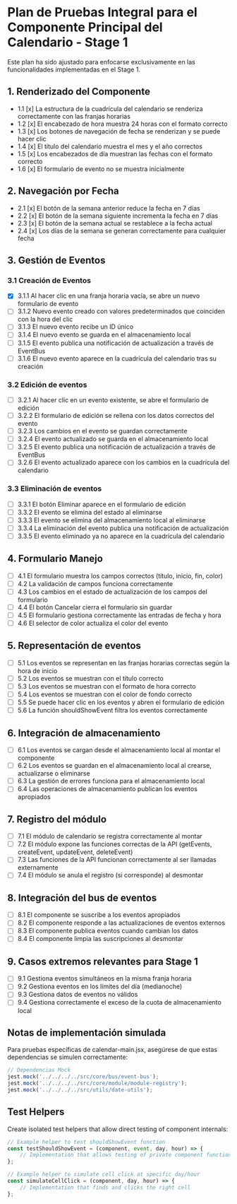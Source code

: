 # Plan de Pruebas Integral para el Componente Principal del Calendario - Stage 1

Este plan ha sido ajustado para enfocarse exclusivamente en las funcionalidades implementadas en el Stage 1.

## 1. Renderizado del Componente

- 1.1 [x] La estructura de la cuadrícula del calendario se renderiza correctamente con las franjas horarias
- 1.2 [x] El encabezado de hora muestra 24 horas con el formato correcto
- 1.3 [x] Los botones de navegación de fecha se renderizan y se puede hacer clic
- 1.4 [x] El título del calendario muestra el mes y el año correctos
- 1.5 [x] Los encabezados de día muestran las fechas con el formato correcto
- 1.6 [x] El formulario de evento no se muestra inicialmente

## 2. Navegación por Fecha

- 2.1 [x] El botón de la semana anterior reduce la fecha en 7 días
- 2.2 [x] El botón de la semana siguiente incrementa la fecha en 7 días
- 2.3 [x] El botón de la semana actual se restablece a la fecha actual
- 2.4 [x] Los días de la semana se generan correctamente para cualquier fecha

## 3. Gestión de Eventos

### 3.1 Creación de Eventos

- [x] 3.1.1 Al hacer clic en una franja horaria vacía, se abre un nuevo formulario de evento
- [ ] 3.1.2 Nuevo evento creado con valores predeterminados que coinciden con la hora del clic
- [ ] 3.1.3 El nuevo evento recibe un ID único
- [ ] 3.1.4 El nuevo evento se guarda en el almacenamiento local
- [ ] 3.1.5 El evento publica una notificación de actualización a través de EventBus
- [ ] 3.1.6 El nuevo evento aparece en la cuadrícula del calendario tras su creación

### 3.2 Edición de eventos

- [ ] 3.2.1 Al hacer clic en un evento existente, se abre el formulario de edición
- [ ] 3.2.2 El formulario de edición se rellena con los datos correctos del evento
- [ ] 3.2.3 Los cambios en el evento se guardan correctamente
- [ ] 3.2.4 El evento actualizado se guarda en el almacenamiento local
- [ ] 3.2.5 El evento publica una notificación de actualización a través de EventBus
- [ ] 3.2.6 El evento actualizado aparece con los cambios en la cuadrícula del calendario

### 3.3 Eliminación de eventos

- [ ] 3.3.1 El botón Eliminar aparece en el formulario de edición
- [ ] 3.3.2 El evento se elimina del estado al eliminarse
- [ ] 3.3.3 El evento se elimina del almacenamiento local al eliminarse
- [ ] 3.3.4 La eliminación del evento publica una notificación de actualización
- [ ] 3.3.5 El evento eliminado ya no aparece en la cuadrícula del calendario

## 4. Formulario Manejo

- [ ] 4.1 El formulario muestra los campos correctos (título, inicio, fin, color)
- [ ] 4.2 La validación de campos funciona correctamente
- [ ] 4.3 Los cambios en el estado de actualización de los campos del formulario
- [ ] 4.4 El botón Cancelar cierra el formulario sin guardar
- [ ] 4.5 El formulario gestiona correctamente las entradas de fecha y hora
- [ ] 4.6 El selector de color actualiza el color del evento

## 5. Representación de eventos

- [ ] 5.1 Los eventos se representan en las franjas horarias correctas según la hora de inicio
- [ ] 5.2 Los eventos se muestran con el título correcto
- [ ] 5.3 Los eventos se muestran con el formato de hora correcto
- [ ] 5.4 Los eventos se muestran con el color de fondo correcto
- [ ] 5.5 Se puede hacer clic en los eventos y abren el formulario de edición
- [ ] 5.6 La función shouldShowEvent filtra los eventos correctamente

## 6. Integración de almacenamiento

- [ ] 6.1 Los eventos se cargan desde el almacenamiento local al montar el componente
- [ ] 6.2 Los eventos se guardan en el almacenamiento local al crearse, actualizarse o eliminarse
- [ ] 6.3 La gestión de errores funciona para el almacenamiento local
- [ ] 6.4 Las operaciones de almacenamiento publican los eventos apropiados

## 7. Registro del módulo

- [ ] 7.1 El módulo de calendario se registra correctamente al montar
- [ ] 7.2 El módulo expone las funciones correctas de la API (getEvents, createEvent, updateEvent, deleteEvent)
- [ ] 7.3 Las funciones de la API funcionan correctamente al ser llamadas externamente
- [ ] 7.4 El módulo se anula el registro (si corresponde) al desmontar

## 8. Integración del bus de eventos

- [ ] 8.1 El componente se suscribe a los eventos apropiados
- [ ] 8.2 El componente responde a las actualizaciones de eventos externos
- [ ] 8.3 El componente publica eventos cuando cambian los datos
- [ ] 8.4 El componente limpia las suscripciones al desmontar

## 9. Casos extremos relevantes para Stage 1

- [ ] 9.1 Gestiona eventos simultáneos en la misma franja horaria
- [ ] 9.2 Gestiona eventos en los límites del día (medianoche)
- [ ] 9.3 Gestiona datos de eventos no válidos
- [ ] 9.4 Gestiona correctamente el exceso de la cuota de almacenamiento local

## Notas de implementación simulada

Para pruebas específicas de calendar-main.jsx, asegúrese de que estas dependencias se simulen correctamente:
```javascript
// Dependencias Mock
jest.mock('../../../../src/core/bus/event-bus');
jest.mock('../../../../src/core/module/module-registry');
jest.mock('../../../../src/utils/date-utils');
```

## Test Helpers

Create isolated test helpers that allow direct testing of component internals:

```javascript
// Example helper to test shouldShowEvent function
const testShouldShowEvent = (component, event, day, hour) => {
    // Implementation that allows testing of private component function
};

// Example helper to simulate cell click at specific day/hour
const simulateCellClick = (component, day, hour) => {
    // Implementation that finds and clicks the right cell
};
```